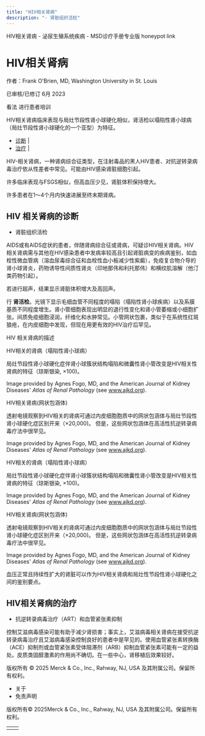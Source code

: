```yaml
---
title: "HIV相关肾病"
description: "- 肾脏组织活检"
---
```


﻿HIV相关肾病 - 泌尿生殖系统疾病 - MSD诊疗手册专业版 honeypot link

# HIV相关肾病

作者：Frank O'Brien, MD, Washington University in St. Louis

已审核/已修订 6月 2023

看法 进行患者培训

HIV相关肾病临床表现与局灶节段性肾小球硬化相似，肾活检以塌陷性肾小球病（局灶节段性肾小球硬化的一个亚型）为特征。

- [诊断](#诊断_v8399987_zh) \|
- [治疗](#治疗_v8399996_zh) \|

HIV-相关肾病，一种肾病综合征类型，在注射毒品的黑人HIV患者、对抗逆转录病毒治疗依从性差者中常见。可能由HIV感染肾脏细胞引起。

许多临床表现与FSGS相似，但高血压少见，肾脏体积保持增大。

许多患者在1～4个月内快速进展至终末期肾病。

## HIV 相关肾病的诊断

- 肾脏组织活检


AIDS或有AIDS症状的患者，伴随肾病综合征或肾病，可疑诊HIV相关肾病。HIV相关肾病需与其他在HIV感染患者中发病率较高且引起肾脏病变的疾病鉴别，如血栓性微血管病（溶血尿毒综合征和血栓性血小板减少性紫癜），免疫复合物介导的肾小球肾炎，药物诱导性间质性肾炎（印地那伟和利托那伟）和横纹肌溶解（他汀类药物引起）。

若进行超声，结果显示肾脏体积增大及高回声。

行 **肾活检**。光镜下显示毛细血管不同程度的塌陷（塌陷性肾小球疾病）以及系膜基质不同程度增生。肾小管细胞表现出明显的退行性变化和肾小管萎缩或小细胞扩张。间质免疫细胞浸润，纤维化和水肿常见。小管网状包裹，类似于在系统性红斑狼疮，在内皮细胞中发现，但现在用更有效的HIV治疗后罕见。

HIV 相关肾病的描述



HIV相关的肾病（塌陷性肾小球病）

局灶节段性肾小球硬化症伴肾小球簇状结构塌陷和微囊性肾小管改变是HIV相关性肾病的特征（琼斯银染, ×100)。

Image provided by Agnes Fogo, MD, and the American Journal of Kidney Diseases' _Atlas of Renal Pathology_ (see www.ajkd.org).



HIV相关肾病(网状包涵体)

透射电镜观察到HIV相关的肾病可通过内皮细胞胞质中的网状包涵体与局灶节段性肾小球硬化症区别开来（×20,000)。 但是，这些网状包涵体在高活性抗逆转录病毒疗法中很罕见。

Image provided by Agnes Fogo, MD, and the American Journal of Kidney Diseases' _Atlas of Renal Pathology_ (see www.ajkd.org).



HIV相关的肾病（塌陷性肾小球病）

局灶节段性肾小球硬化症伴肾小球簇状结构塌陷和微囊性肾小管改变是HIV相关性肾病的特征（琼斯银染, ×100)。

Image provided by Agnes Fogo, MD, and the American Journal of Kidney Diseases' _Atlas of Renal Pathology_ (see www.ajkd.org).



HIV相关肾病(网状包涵体)

透射电镜观察到HIV相关的肾病可通过内皮细胞胞质中的网状包涵体与局灶节段性肾小球硬化症区别开来（×20,000)。 但是，这些网状包涵体在高活性抗逆转录病毒疗法中很罕见。

Image provided by Agnes Fogo, MD, and the American Journal of Kidney Diseases' _Atlas of Renal Pathology_ (see www.ajkd.org).

血压正常且持续性扩大的肾脏可以作为HIV相关肾病和局灶性节段性肾小球硬化之间的鉴别要点。

## HIV相关肾病的治疗

- 抗逆转录病毒治疗（ART）和血管紧张素抑制


控制艾滋病毒感染可能有助于减少肾损害；事实上，艾滋病毒相关肾病在接受抗逆转录病毒治疗且艾滋病毒感染控制良好的患者中是罕见的。使用血管紧张素转换酶（ACE）抑制剂或血管紧张素受体阻滞剂（ARB）抑制血管紧张素可能有一定的益处。皮质类固醇激素的作用尚不确切。在一些中心，肾移植后效果较好。



版权所有 © 2025
Merck & Co., Inc., Rahway, NJ, USA 及其附属公司。保留所有权利。

- 关于
- 免责声明

版权所有© 2025Merck & Co., Inc., Rahway, NJ, USA 及其附属公司。保留所有权利。

|     |     |
| --- | --- |
|  |  |